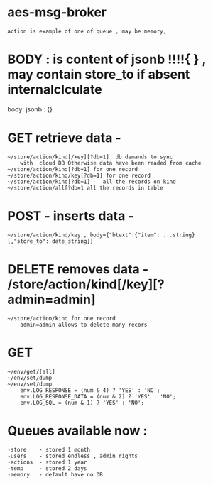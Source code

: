 # aes-msg-broker
    action is example of one of queue , may be memory,

# BODY : is content of jsonb !!!!{ } , may contain store_to if absent internalclculate
 body:   jsonb : {}


# GET retrieve data - 
    ~/store/action/kind[/key][?db=1]  db demands to sync 
        with  cloud DB Otherwise data have been readed from cache
    ~/store/action/kind[?db=1] for one record
    ~/store/action/kind/key[?db=1] for one record
    ~/store/action/kind[?db=1] -  all the records on kind
    ~/store/action/all[?db=1 all the records in table

# POST - inserts data - 
    ~/store/action/kind/key , body={"btext":{"item": ...string} [,"store_to": date_string]}

# DELETE removes data - /store/action/kind[/key][?admin=admin] 
    ~/store/action/kind for one record
        admin=admin allows to delete many recors
# GET
    ~/env/get/[all]
    ~/env/set/dump
    ~/env/set/dump
        env.LOG_RESPONSE = (num & 4) ? 'YES' : 'NO';   
        env.LOG_RESPONSE_DATA = (num & 2) ? 'YES' : 'NO';   
        env.LOG_SQL = (num & 1) ? 'YES' : 'NO';
# Queues available now : 

	-store    - stored 1 month
	-users    - stored endless , admin rights
	-actions  - stored 1 year
	-temp     - stored 2 days
	-memory   - default have no DB


